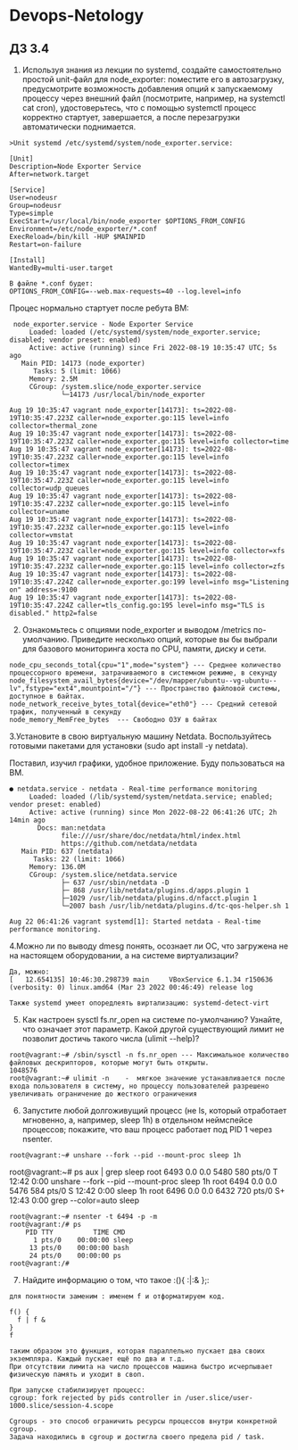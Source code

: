 # Devops-Netology


## ДЗ 3.4

1. Используя знания из лекции по systemd, создайте самостоятельно простой unit-файл для node_exporter:
поместите его в автозагрузку,
предусмотрите возможность добавления опций к запускаемому процессу через внешний файл (посмотрите, например, на systemctl cat cron),
удостоверьтесь, что с помощью systemctl процесс корректно стартует, завершается, а после перезагрузки автоматически поднимается.

```
>Unit systemd /etc/systemd/system/node_exporter.service:

[Unit]
Description=Node Exporter Service
After=network.target

[Service]
User=nodeusr
Group=nodeusr
Type=simple
ExecStart=/usr/local/bin/node_exporter $OPTIONS_FROM_CONFIG
Environment=/etc/node_exporter/*.conf
ExecReload=/bin/kill -HUP $MAINPID
Restart=on-failure

[Install]
WantedBy=multi-user.target
```
```
В файле *.conf будет:
OPTIONS_FROM_CONFIG=--web.max-requests=40 --log.level=info
```

Процес нормально стартует после ребута ВМ:
``` 
 node_exporter.service - Node Exporter Service
     Loaded: loaded (/etc/systemd/system/node_exporter.service; disabled; vendor preset: enabled)
     Active: active (running) since Fri 2022-08-19 10:35:47 UTC; 5s ago
   Main PID: 14173 (node_exporter)
      Tasks: 5 (limit: 1066)
     Memory: 2.5M
     CGroup: /system.slice/node_exporter.service
             └─14173 /usr/local/bin/node_exporter

Aug 19 10:35:47 vagrant node_exporter[14173]: ts=2022-08-19T10:35:47.223Z caller=node_exporter.go:115 level=info collector=thermal_zone
Aug 19 10:35:47 vagrant node_exporter[14173]: ts=2022-08-19T10:35:47.223Z caller=node_exporter.go:115 level=info collector=time
Aug 19 10:35:47 vagrant node_exporter[14173]: ts=2022-08-19T10:35:47.223Z caller=node_exporter.go:115 level=info collector=timex
Aug 19 10:35:47 vagrant node_exporter[14173]: ts=2022-08-19T10:35:47.223Z caller=node_exporter.go:115 level=info collector=udp_queues
Aug 19 10:35:47 vagrant node_exporter[14173]: ts=2022-08-19T10:35:47.223Z caller=node_exporter.go:115 level=info collector=uname
Aug 19 10:35:47 vagrant node_exporter[14173]: ts=2022-08-19T10:35:47.223Z caller=node_exporter.go:115 level=info collector=vmstat
Aug 19 10:35:47 vagrant node_exporter[14173]: ts=2022-08-19T10:35:47.223Z caller=node_exporter.go:115 level=info collector=xfs
Aug 19 10:35:47 vagrant node_exporter[14173]: ts=2022-08-19T10:35:47.223Z caller=node_exporter.go:115 level=info collector=zfs
Aug 19 10:35:47 vagrant node_exporter[14173]: ts=2022-08-19T10:35:47.224Z caller=node_exporter.go:199 level=info msg="Listening on" address=:9100
Aug 19 10:35:47 vagrant node_exporter[14173]: ts=2022-08-19T10:35:47.224Z caller=tls_config.go:195 level=info msg="TLS is disabled." http2=false
```
2. Ознакомьтесь с опциями node_exporter и выводом /metrics по-умолчанию. Приведите несколько опций, которые вы бы выбрали для базового мониторинга хоста по CPU, памяти, диску и сети.
```
node_cpu_seconds_total{cpu="1",mode="system"} --- Среднее количество процессорного времени, затрачиваемого в системном режиме, в секунду
node_filesystem_avail_bytes{device="/dev/mapper/ubuntu--vg-ubuntu--lv",fstype="ext4",mountpoint="/"} --- Пространство файловой системы, доступное в байтах.
node_network_receive_bytes_total{device="eth0"} --- Средний сетевой трафик, полученный в секунду
node_memory_MemFree_bytes  --- Свободно ОЗУ в байтах
```

3.Установите в свою виртуальную машину Netdata. Воспользуйтесь готовыми пакетами для установки (sudo apt install -y netdata).

Поставил, изучил графики, удобное приложение. Буду пользоваться на ВМ.
```
● netdata.service - netdata - Real-time performance monitoring
     Loaded: loaded (/lib/systemd/system/netdata.service; enabled; vendor preset: enabled)
     Active: active (running) since Mon 2022-08-22 06:41:26 UTC; 2h 14min ago
       Docs: man:netdata
             file:///usr/share/doc/netdata/html/index.html
             https://github.com/netdata/netdata
   Main PID: 637 (netdata)
      Tasks: 22 (limit: 1066)
     Memory: 136.0M
     CGroup: /system.slice/netdata.service
             ├─ 637 /usr/sbin/netdata -D
             ├─ 868 /usr/lib/netdata/plugins.d/apps.plugin 1
             ├─1029 /usr/lib/netdata/plugins.d/nfacct.plugin 1
             └─2007 bash /usr/lib/netdata/plugins.d/tc-qos-helper.sh 1

Aug 22 06:41:26 vagrant systemd[1]: Started netdata - Real-time performance monitoring.

```

4.Можно ли по выводу dmesg понять, осознает ли ОС, что загружена не на настоящем оборудовании, а на системе виртуализации?
```
Да, можно:
[   12.654135] 10:46:30.298739 main     VBoxService 6.1.34 r150636 (verbosity: 0) linux.amd64 (Mar 23 2022 00:46:49) release log

Также systemd умеет опоредлеять виртализацию: systemd-detect-virt
```

5. Как настроен sysctl fs.nr_open на системе по-умолчанию? Узнайте, что означает этот параметр. Какой другой существующий лимит не позволит достичь такого числа (ulimit --help)?
```
root@vagrant:~# /sbin/sysctl -n fs.nr_open --- Максимальное количество файловых дескрипторов, которые могут быть открыты.
1048576
root@vagrant:~# ulimit -n    -  мягкое значение устанавливается после входа пользователя в систему, но процессу пользователей разрешено увеличивать ограничение до жесткого ограничения
```

6. Запустите любой долгоживущий процесс (не ls, который отработает мгновенно, а, например, sleep 1h) в отдельном неймспейсе процессов; покажите, что ваш процесс работает под PID 1 через nsenter.
```
root@vagrant:~# unshare --fork --pid --mount-proc sleep 1h
```
root@vagrant:~# ps aux | grep sleep
root        6493  0.0  0.0   5480   580 pts/0    T    12:42   0:00 unshare --fork --pid --mount-proc sleep 1h
root        6494  0.0  0.0   5476   584 pts/0    S    12:42   0:00 sleep 1h
root        6496  0.0  0.0   6432   720 pts/0    S+   12:43   0:00 grep --color=auto sleep
```
root@vagrant:~# nsenter -t 6494 -p -m 
root@vagrant:/# ps
    PID TTY          TIME CMD
      1 pts/0    00:00:00 sleep
     13 pts/0    00:00:00 bash
     24 pts/0    00:00:00 ps
root@vagrant:/# 
```

7. Найдите информацию о том, что такое :(){ :|:& };:
```
для понятности заменим : именем f и отформатируем код.

f() {
  f | f &
}
f

таким образом это функция, которая параллельно пускает два своих экземпляра. Каждый пускает ещё по два и т.д. 
При отсутствии лимита на число процессов машина быстро исчерпывает физическую память и уходит в своп.

При запуске стабилизирует процесс:
cgroup: fork rejected by pids controller in /user.slice/user-1000.slice/session-4.scope

Cgroups - это способ ограничить ресурсы процессов внутри конкретной cgroup. 
Задача находились в cgroup и достигла своего предела pid / task.
```

